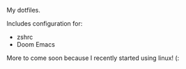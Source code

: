 
My dotfiles.

Includes configuration for:
- zshrc
- Doom Emacs


More to come soon because I recently started using linux! (:
